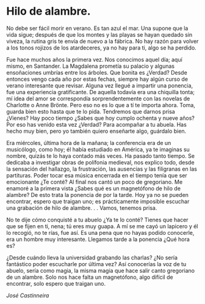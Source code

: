 # Hilo de alambre.

No debe ser fácil morir en verano. Es tan azul el mar. Una supone que la vida
sigue; después de que los montes y las playas se hayan quedado sin viveza, la
rutina gris te envía de nuevo a la fábrica. No hay razón para volver a los tonos
rojizos de los atardeceres, ya no hay para ti, algo se ha perdido.

Fue hace muchos años la primera vez. Nos conocimos aquel día; aquí mismo, en
Santander. La Magdalena prometía su palacio y algunas ensoñaciones umbrías
entre los árboles. Que bonita es ¿Verdad? Desde entonces vengo cada año
por estas fechas, siempre hay algún curso de verano interesante que revisar.
Alguna vez llegué a impartir una ponencia, fue una experiencia gratificante.
De aquella todavía era una chiquilla tonta; mí idea del amor se correspondía
sorprendentemente con las novelas de Charlotte o Anne Brönte. Pero eso no
es lo que a tí te importa ahora. Toma, guarda bien esto hasta que te lo pida.
Tendremos que darnos prisa ¿Vienes? Hay poco tiempo ¿Sabes que hoy cumplo
ochenta y nueve años? Por eso has venido esta vez ¿Verdad? Para acompañar a
tu abuela. Has hecho muy bien, pero yo también quiero enseñarte algo, guárdalo
bien.

Era miércoles, última hora de la mañana; la conferencia era de un musicólogo,
como hoy; él había estudiado en América, ya te imaginas su nombre, quizás te
lo haya contado más veces. Ha pasado tanto tiempo. Se dedicaba a investigar
obras de polífonia medieval, nos explico todo, desde la sensación del hallazgo,
la frustración, las ausencias y las filigranas en las partituras. Poder tocar esa
música encerrada en el tiempo tenía que ser emocionante ¿Te conté? Al final nos
cantó un poco de gregoriano. Me enamoré a la primera vista ¿Sabes qué es un
magnetófono de hilo de alambre? De esto trata la ponencia de por la tarde. Hoy
ya no se pueden encontrar, espero que traigan uno; es prácticamente imposible
escuchar una grabación de hilo de alambre. . . Vamos, tenemos prisa.

No te dije cómo conquisté a tu abuelo ¿Ya te lo conté? Tienes que hacer que se
fijen en ti, nena; tú eres muy guapa. A mí se me cayó un lapicero y él lo recogió,
no te rías, fue así. Es una pena que no hayas podido conocerle, era un hombre
muy interesante. Llegamos tarde a la ponencia ¿Qué hora es?

¿Desde cuándo lleva la universidad grabando las charlas? ¿No sería fantástico
poder escucharle por última vez? Así conocerías la voz de tu abuelo, sería como
magia, la misma magia que hace salir canto gregoriano de un alambre. Solo nos
hace falta un magnetófono, algo difícil de encontrar, solo espero que traigan uno.

*José Castinneira*
